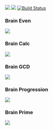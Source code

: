 <a href="https://codeclimate.com/github/AlexanderGetman/python-project-lvl1/maintainability"><img src="https://api.codeclimate.com/v1/badges/a99a88d28ad37a79dbf6/maintainability" /></a>
<a href="https://codeclimate.com/github/AlexanderGetman/python-project-lvl1/test_coverage"><img src="https://api.codeclimate.com/v1/badges/a99a88d28ad37a79dbf6/test_coverage" /></a>
[![Build Status](https://travis-ci.org/AlexanderGetman/python-project-lvl1.svg?branch=master)](https://travis-ci.org/AlexanderGetman/python-project-lvl1)
<h3>Brain Even</h3>
<a href="https://asciinema.org/a/O5eVyLRsvo6dKnqQrPkxXti7C" target="_blank"><img src="https://asciinema.org/a/O5eVyLRsvo6dKnqQrPkxXti7C.svg" /></a>
<h3>Brain Calc</h3>
<a href="https://asciinema.org/a/GobuDa2zbrLbEcpQfKvsaNvAr" target="_blank"><img src="https://asciinema.org/a/GobuDa2zbrLbEcpQfKvsaNvAr.svg" /></a>
<h3>Brain GCD</h3>
<a href="https://asciinema.org/a/RPLMfxgoXaA7na1utxDKt5L2D" target="_blank"><img src="https://asciinema.org/a/RPLMfxgoXaA7na1utxDKt5L2D.svg" /></a>
<h3>Brain Progression</h3>
<a href="https://asciinema.org/a/lk60JOsaykj90pMXbdzOcquSR" target="_blank"><img src="https://asciinema.org/a/lk60JOsaykj90pMXbdzOcquSR.svg" /></a>
<h3>Brain Prime</h3>
<a href="https://asciinema.org/a/JasBrEhyrFufBPgmiqt4qgoCS" target="_blank"><img src="https://asciinema.org/a/JasBrEhyrFufBPgmiqt4qgoCS.svg" /></a>